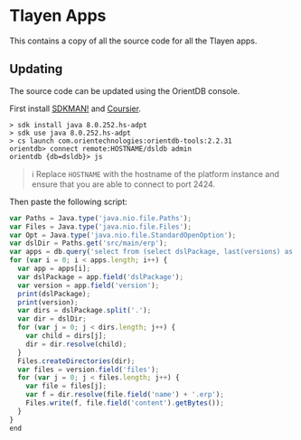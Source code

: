 # Tlayen Apps

This contains a copy of all the source code for all the Tlayen apps.

## Updating

The source code can be updated using the OrientDB console.

First install [SDKMAN!] and [Coursier].

```shell script
> sdk install java 8.0.252.hs-adpt
> sdk use java 8.0.252.hs-adpt
> cs launch com.orientechnologies:orientdb-tools:2.2.31
orientdb> connect remote:HOSTNAME/dsldb admin
orientdb {db=dsldb}> js
```

> ℹ️ Replace `HOSTNAME` with the hostname of the platform instance and ensure that you are able to connect to port 2424.

Then paste the following script:

```js
var Paths = Java.type('java.nio.file.Paths');
var Files = Java.type('java.nio.file.Files');
var Opt = Java.type('java.nio.file.StandardOpenOption');
var dslDir = Paths.get('src/main/erp');
var apps = db.query('select from (select dslPackage, last(versions) as version from App) where version is not null');
for (var i = 0; i < apps.length; i++) {
  var app = apps[i];
  var dslPackage = app.field('dslPackage');
  var version = app.field('version');
  print(dslPackage);
  print(version);
  var dirs = dslPackage.split('.');
  var dir = dslDir;
  for (var j = 0; j < dirs.length; j++) {
    var child = dirs[j];
    dir = dir.resolve(child);
  }
  Files.createDirectories(dir);
  var files = version.field('files');
  for (var j = 0; j < files.length; j++) {
    var file = files[j];
    var f = dir.resolve(file.field('name') + '.erp');
    Files.write(f, file.field('content').getBytes());
  }
}
end
```

[coursier]: https://get-coursier.io/
[sdkman!]: https://sdkman.io/
